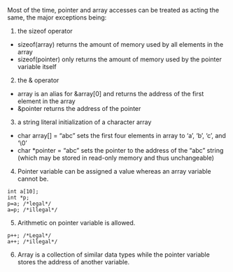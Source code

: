 Most of the time, pointer and array accesses can be treated as acting the same, the major exceptions being: 

1. the sizeof operator
* sizeof(array) returns the amount of memory used by all elements in the array 
* sizeof(pointer) only returns the amount of memory used by the pointer variable itself 
2. the & operator 
* array is an alias for &array[0] and returns the address of the first element in the array 
* &pointer returns the address of the pointer 
3. a string literal initialization of a character array 
* char array[] = “abc” sets the first four elements in array to ‘a’, ‘b’, ‘c’, and ‘\0’ 
* char *pointer = “abc” sets the pointer to the address of the “abc” string (which may be stored in read-only memory and thus unchangeable) 
4. Pointer variable can be assigned a value whereas an array variable cannot be.
```
int a[10];
int *p; 
p=a; /*legal*/
a=p; /*illegal*/ 
```
5. Arithmetic on pointer variable is allowed. 
```
p++; /*Legal*/
a++; /*illegal*/ 
```
6. Array is a collection of similar data types while the pointer variable stores the address of another variable.

